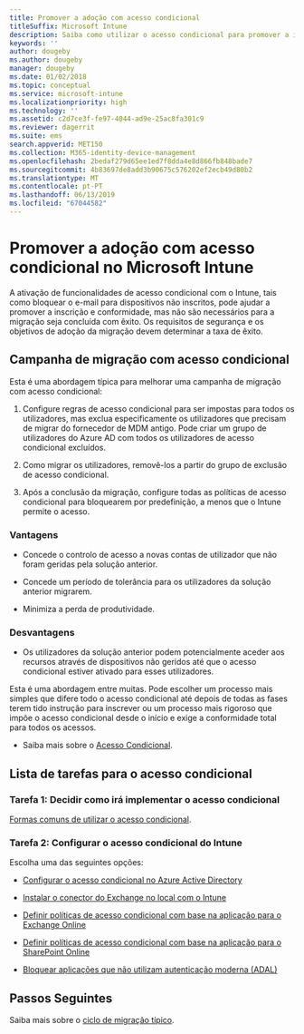 ```yaml
---
title: Promover a adoção com acesso condicional
titleSuffix: Microsoft Intune
description: Saiba como utilizar o acesso condicional para promover a inscrição no Microsoft Intune.
keywords: ''
author: dougeby
ms.author: dougeby
manager: dougeby
ms.date: 01/02/2018
ms.topic: conceptual
ms.service: microsoft-intune
ms.localizationpriority: high
ms.technology: ''
ms.assetid: c2d7ce3f-fe97-4044-ad9e-25ac8fa301c9
ms.reviewer: dagerrit
ms.suite: ems
search.appverid: MET150
ms.collection: M365-identity-device-management
ms.openlocfilehash: 2bedaf279d65ee1ed7f8dda4e8d866fb848bade7
ms.sourcegitcommit: 4b83697de8add3b90675c576202ef2ecb49d80b2
ms.translationtype: MT
ms.contentlocale: pt-PT
ms.lasthandoff: 06/13/2019
ms.locfileid: "67044582"
---
```

# <a name="drive-end-user-adoption-with-conditional-access-in-microsoft-intune"></a>Promover a adoção com acesso condicional no Microsoft Intune

A ativação de funcionalidades de acesso condicional com o Intune, tais como bloquear o e-mail para dispositivos não inscritos, pode ajudar a promover a inscrição e conformidade, mas não são necessários para a migração seja concluída com êxito. Os requisitos de segurança e os objetivos de adoção da migração devem determinar a taxa de êxito.

## <a name="migration-campaign-with-conditional-access"></a>Campanha de migração com acesso condicional

Esta é uma abordagem típica para melhorar uma campanha de migração com acesso condicional:

1.  Configure regras de acesso condicional para ser impostas para todos os utilizadores, mas exclua especificamente os utilizadores que precisam de migrar do fornecedor de MDM antigo. Pode criar um grupo de utilizadores do Azure AD com todos os utilizadores de acesso condicional excluídos.

2.  Como migrar os utilizadores, removê-los a partir do grupo de exclusão de acesso condicional.

3.  Após a conclusão da migração, configure todas as políticas de acesso condicional para bloquearem por predefinição, a menos que o Intune permite o acesso.

### <a name="advantages"></a>Vantagens

-   Concede o controlo de acesso a novas contas de utilizador que não foram geridas pela solução anterior.

-   Concede um período de tolerância para os utilizadores da solução anterior migrarem.

-   Minimiza a perda de produtividade.

### <a name="disadvantages"></a>Desvantagens

-   Os utilizadores da solução anterior podem potencialmente aceder aos recursos através de dispositivos não geridos até que o acesso condicional estiver ativado para esses utilizadores.


Esta é uma abordagem entre muitas. Pode escolher um processo mais simples que difere todo o acesso condicional até depois de todas as fases terem tido instrução para inscrever ou um processo mais rigoroso que impõe o acesso condicional desde o início e exige a conformidade total para todos os acessos.

-   Saiba mais sobre o [Acesso Condicional](conditional-access.md).

## <a name="task-list-for-conditional-access"></a>Lista de tarefas para o acesso condicional

### <a name="task-1-decide-how-you-are-going-to-implement-conditional-access"></a>Tarefa 1: Decidir como irá implementar o acesso condicional

[Formas comuns de utilizar o acesso condicional](conditional-access-intune-common-ways-use.md).

### <a name="task-2-set-up-intune-conditional-access"></a>Tarefa 2: Configurar o acesso condicional do Intune

Escolha uma das seguintes opções:

-   [Configurar o acesso condicional no Azure Active Directory](https://docs.microsoft.com/azure/active-directory/active-directory-conditional-access-azure-portal)

-   [Instalar o conector do Exchange no local com o Intune](exchange-connector-install.md)

-   [Definir políticas de acesso condicional com base na aplicação para o Exchange Online](app-based-conditional-access-intune-create.md)

-   [Definir políticas de acesso condicional com base na aplicação para o SharePoint Online](app-based-conditional-access-intune-create.md)

-   [Bloquear aplicações que não utilizam autenticação moderna (ADAL)](app-modern-authentication-block.md)

## <a name="next-steps"></a>Passos Seguintes

Saiba mais sobre o [ciclo de migração típico](migration-guide-cycle.md).

